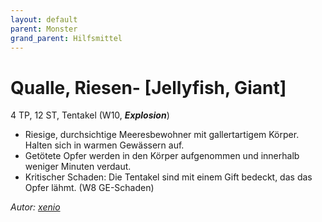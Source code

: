 ```yaml
---
layout: default
parent: Monster
grand_parent: Hilfsmittel
---
```


# Qualle, Riesen- [Jellyfish, Giant]
4 TP, 12 ST, Tentakel (W10, ***Explosion***)
- Riesige, durchsichtige Meeresbewohner mit gallertartigem Körper. Halten sich in warmen Gewässern auf.
- Getötete Opfer werden in den Körper aufgenommen und innerhalb weniger Minuten verdaut.
- Kritischer Schaden: Die Tentakel sind mit einem Gift bedeckt, das das Opfer lähmt. (W8 GE-Schaden)

*Autor: [xenio](https://xenioinabottle.blogspot.com)*
